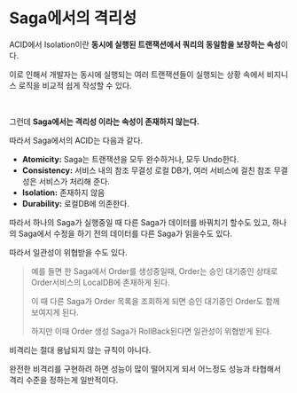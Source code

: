 # Saga에서의 격리성

ACID에서 Isolation이란 **동시에 실행된 트랜잭션에서 쿼리의 동일함을 보장하는 속성**이다.

이로 인해서 개발자는 동시에 실행되는 여러 트랜잭션들이 실행되는 상황 속에서 비지니스 로직을 비교적 쉽게 작성할 수 있다.

<br>

그런데 **Saga에서는 격리성 이라는 속성이 존재하지 않는다.**

따라서 Saga에서의 ACID는 다음과 같다.

- **Atomicity:** Saga는 트랜잭션을 모두 완수하거나, 모두 Undo한다.
- **Consistency:** 서비스 내의 참조 무결성 로컬 DB가, 여러 서비스에 걸친 참조 무결성은 서비스가 처리해 준다.
- **Isolation:** 존재하지 않음
- **Durability:** 로컬DB에 의존한다.

따라서 하나의 Saga가 실행중일 때 다른 Saga가 데이터를 바꿔치기 할수도 있고, 하나의 Saga에서 수정을 하기 전의 데이터를 다른 Saga가 읽을수도 있다.

따라서 일관성이 위협받을 수도 있다.

> 예를 들면 한 Saga에서 Order를 생성중일때, Order는 승인 대기중인 상태로 Order서비스의 LocalDB에 존재하게 된다.
>
> 이 때 다른 Saga가 Order 목록을 조회하게 되면 승인 대기중인 Order도 함께 보여지게 된다.
>
> 하지만 이때 Order 생성 Saga가 RollBack된다면 일관성이 위협받게 된다.

비격리는 절대 용납되지 않는 규칙이 아니다.

완전한 비격리를 구현하려 하면 성능이 많이 떨어지게 되서 어느정도 성능과 타협해서 격리 수준을 정하는게 일반적이다.

